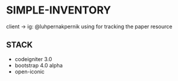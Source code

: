 # SIMPLE-INVENTORY
client -> ig: @luhpernakpernik
using for tracking the paper resource

## STACK
- codeigniter 3.0
- bootstrap 4.0 alpha
- open-iconic
